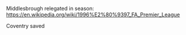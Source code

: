 Middlesbrough relegated in season:
https://en.wikipedia.org/wiki/1996%E2%80%9397_FA_Premier_League

Coventry saved
